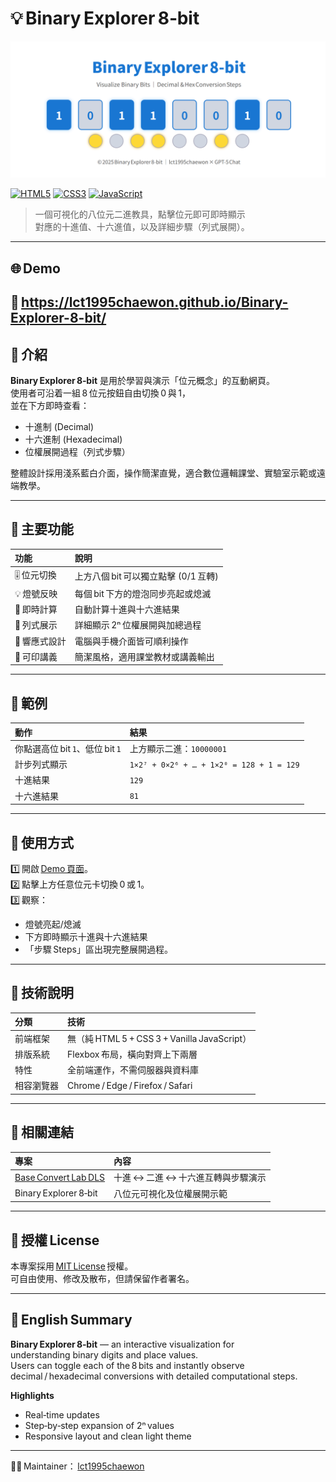 # 💡 Binary Explorer 8‑bit  
![Binary Explorer 8‑bit Screenshot](screenshot.png)

[![HTML5](https://img.shields.io/badge/HTML5-E34F26?logo=html5&logoColor=white)](#)
[![CSS3](https://img.shields.io/badge/CSS3-1572B6?logo=css3&logoColor=white)](#)
[![JavaScript](https://img.shields.io/badge/JavaScript-F7DF1E?logo=javascript&logoColor=black)](#)

> 一個可視化的八位元二進教具，點擊位元即可即時顯示  
> 對應的十進值、十六進值，以及詳細步驟（列式展開）。

---

## 🌐 Demo  
🔗 https://lct1995chaewon.github.io/Binary-Explorer-8-bit/
---

## 🧩 介紹
**Binary Explorer 8‑bit** 是用於學習與演示「位元概念」的互動網頁。  
使用者可沿着一組 8 位元按鈕自由切換 0 與 1，  
並在下方即時查看：  
- 十進制 (Decimal)  
- 十六進制 (Hexadecimal)  
- 位權展開過程（列式步驟）  

整體設計採用淺系藍白介面，操作簡潔直覺，適合數位邏輯課堂、實驗室示範或遠端教學。

---

## 🎯 主要功能

| 功能 | 說明 |
|:--|:--|
| 🎚️ 位元切換 | 上方八個 bit 可以獨立點擊 (0/1 互轉) |
| 💡 燈號反映 | 每個 bit 下方的燈泡同步亮起或熄滅 |
| 🧮 即時計算 | 自動計算十進與十六進結果 |
| 📘 列式展示 | 詳細顯示 2ⁿ 位權展開與加總過程 |
| 📱 響應式設計 | 電腦與手機介面皆可順利操作 |
| 🎨 可印講義 | 簡潔風格，適用課堂教材或講義輸出 |

---

## 🧠 範例
| 動作 | 結果 |
|:--|:--|
| 你點選高位 bit `1`、低位 bit `1` | 上方顯示二進：`10000001` |
| 計步列式顯示 | `1×2⁷ + 0×2⁶ + … + 1×2⁰ = 128 + 1 = 129` |
| 十進結果 | `129` |
| 十六進結果 | `81` |

---

## 📘 使用方式

1️⃣ 開啟 [Demo 頁面](https://lct1995chaewon.github.io/binary-explorer-8bit/)。  
2️⃣ 點擊上方任意位元卡切換 0 或 1。  
3️⃣ 觀察：
   - 燈號亮起/熄滅  
   - 下方即時顯示十進與十六進結果  
   - 「步驟 Steps」區出現完整展開過程。  

---

## 🧰 技術說明

| 分類 | 技術 |
|:--|:--|
| 前端框架 | 無（純 HTML 5 + CSS 3 + Vanilla JavaScript） |
| 排版系統 | Flexbox 布局，橫向對齊上下兩層 |
| 特性 | 全前端運作，不需伺服器與資料庫 |
| 相容瀏覽器 | Chrome / Edge / Firefox / Safari |

---

## 🔗 相關連結

| 專案 | 內容 |
|:--|:--|
| [Base Convert Lab DLS](https://lct1995chaewon.github.io/base-convert-lab-dls/) | 十進 ↔ 二進 ↔ 十六進互轉與步驟演示 |
| Binary Explorer 8‑bit | 八位元可視化及位權展開示範 |

---

## 📝 授權 License
本專案採用 [MIT License](https://opensource.org/licenses/MIT) 授權。  
可自由使用、修改及散布，但請保留作者署名。

---

## 💬 English Summary
**Binary Explorer 8‑bit** — an interactive visualization for  
understanding binary digits and place values.  
Users can toggle each of the 8 bits and instantly observe  
decimal / hexadecimal conversions with detailed computational steps.  

**Highlights**
- Real‑time updates  
- Step‑by‑step expansion of 2ⁿ values  
- Responsive layout and clean light theme  

---

👩‍💻 Maintainer： [lct1995chaewon](https://github.com/lct1995chaewon)
